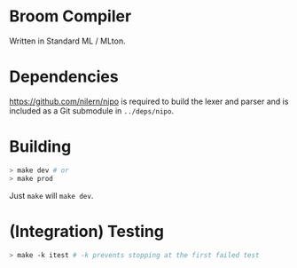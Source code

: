 # Broom Compiler

Written in Standard ML / MLton.

# Dependencies

https://github.com/nilern/nipo is required to build the lexer and parser and
is included as a Git submodule in `../deps/nipo`.

# Building

```sh
> make dev # or
> make prod
```

Just `make` will `make dev`.

# (Integration) Testing

```sh
> make -k itest # -k prevents stopping at the first failed test
```

